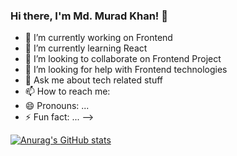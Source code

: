 ### Hi there, I'm Md. Murad Khan! 👋

- 🔭 I’m currently working on Frontend 
- 🌱 I’m currently learning React
- 👯 I’m looking to collaborate on Frontend Project
- 🤔 I’m looking for help with Frontend technologies
- 💬 Ask me about tech related stuff
- 📫 How to reach me: 
- 😄 Pronouns: ...
- ⚡ Fun fact: ...
-->

[![Anurag's GitHub stats](https://github-readme-stats.vercel.app/api?username=muradkhan0161&theme=dark&show_icons=true)](https://github.com/Muradkhan0161/github-readme-stats)
